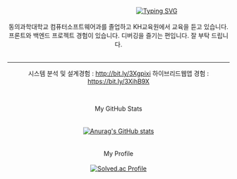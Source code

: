 <!-- <img src="https://img.shields.io/badge/이클립스-2C2255?style=flat&logo=eclipseide&logoColor=white"/>-->

<div align=center> 
  
  &nbsp;&nbsp;&nbsp;&nbsp;&nbsp;&nbsp;&nbsp;&nbsp;&nbsp;&nbsp;&nbsp;&nbsp;&nbsp;&nbsp;&nbsp;&nbsp;&nbsp;&nbsp;&nbsp;&nbsp;&nbsp;&nbsp;&nbsp;&nbsp;&nbsp;&nbsp;&nbsp;&nbsp;&nbsp;&nbsp;&nbsp;&nbsp;&nbsp;&nbsp;&nbsp;&nbsp;&nbsp;&nbsp;&nbsp;&nbsp;&nbsp;&nbsp;&nbsp; [![Typing SVG](https://readme-typing-svg.demolab.com?font=Fira+Code&pause=1000&width=435&lines=99JeonJongMin's+GitHub)](https://git.io/typing-svg)
  <br>
  <br>
  동의과학대학교 컴퓨터소프트웨어과를 졸업하고 KH교육원에서 교육을 듣고 있습니다. <br>
  프론트와 백엔드 프로젝트 경험이 있습니다.
  디버깅을 즐기는 편입니다. 잘 부탁 드립니다.
<br/>
<br/>

--------------------------------
시스템 분석 및 설계경험 : http://bit.ly/3Xgpixi
하이브리드웹앱 경험 : https://bit.ly/3XihB9X

<br>

My GitHub Stats
<br>
<br>
<br>
[![Anurag's GitHub stats](https://github-readme-stats.vercel.app/api?username=99JeonJongMin)](https://github.com/anuraghazra/github-readme-stats)
<br>
<br>
<br>
My Profile
<br>
<br>
[![Solved.ac Profile](http://mazassumnida.wtf/api/generate_badge?boj=99JeonJongMin)](https://solved.ac/99JeonJongMin)<br/>

</div>
